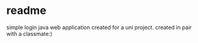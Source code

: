 # readme

simple login java web application created for a uni project. created in pair with a classmate:)
